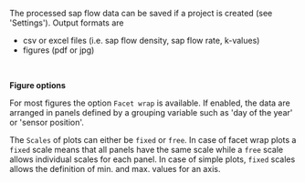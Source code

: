 
The processed sap flow data can be saved if a project is created (see 'Settings'). Output formats are

- csv or excel files (i.e. sap flow density, sap flow rate, k-values)
- figures (pdf or jpg)

<br>

**Figure options**

For most figures the option `Facet wrap` is available. If enabled, the data are arranged in panels defined by a grouping variable such as 'day of the year' or 'sensor position'.

The `Scales` of plots can either be `fixed` or `free`. In case of facet wrap plots a `fixed` scale means that all panels have the same scale while a `free` scale allows individual scales for each panel. In case of simple plots, `fixed` scales allows the definition of min. and max. values for an axis.

